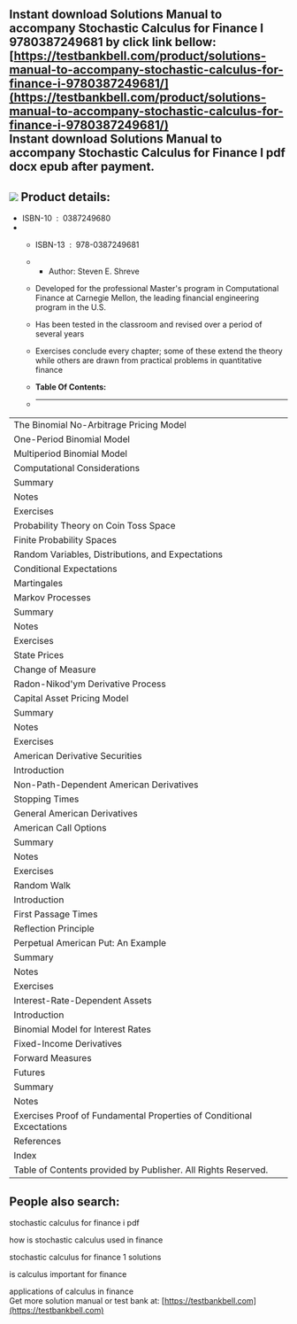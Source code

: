 Instant download **Solutions Manual to accompany Stochastic Calculus for Finance I 9780387249681** by click link bellow:  
[https://testbankbell.com/product/solutions-manual-to-accompany-stochastic-calculus-for-finance-i-9780387249681/](https://testbankbell.com/product/solutions-manual-to-accompany-stochastic-calculus-for-finance-i-9780387249681/)  
**Instant download Solutions Manual to accompany Stochastic Calculus for Finance I pdf docx epub after payment.**
-----------------------------------------------------------------------------------------------------------------


![](https://testbankbell.com/wp-content/uploads/2023/05/9780387249681.jpg)
**Product details:**
--------------------


* ISBN-10 ‏ : ‎ 0387249680
* * ISBN-13 ‏ : ‎ 978-0387249681
  * * Author: Steven E. Shreve
   
  * Developed for the professional Master's program in Computational Finance at Carnegie Mellon, the leading financial engineering program in the U.S.
 
  * Has been tested in the classroom and revised over a period of several years
 
  * Exercises conclude every chapter; some of these extend the theory while others are drawn from practical problems in quantitative finance
  * **Table Of Contents:**
  * ----------------------
 

|  |  |
| --- | --- |
| The Binomial No-Arbitrage Pricing Model |  |
| One-Period Binomial Model |  |
| Multiperiod Binomial Model |  |
| Computational Considerations |  |
| Summary |  |
| Notes |  |
| Exercises |  |
| Probability Theory on Coin Toss Space |  |
| Finite Probability Spaces |  |
| Random Variables, Distributions, and Expectations |  |
| Conditional Expectations |  |
| Martingales |  |
| Markov Processes |  |
| Summary |  |
| Notes |  |
| Exercises |  |
| State Prices |  |
| Change of Measure |  |
| Radon-Nikod'ym Derivative Process |  |
| Capital Asset Pricing Model |  |
| Summary |  |
| Notes |  |
| Exercises |  |
| American Derivative Securities |  |
| Introduction |  |
| Non-Path-Dependent American Derivatives |  |
| Stopping Times |  |
| General American Derivatives |  |
| American Call Options |  |
| Summary |  |
| Notes |  |
| Exercises |  |
| Random Walk |  |
| Introduction |  |
| First Passage Times |  |
| Reflection Principle |  |
| Perpetual American Put: An Example |  |
| Summary |  |
| Notes |  |
| Exercises |  |
| Interest-Rate-Dependent Assets |  |
| Introduction |  |
| Binomial Model for Interest Rates |  |
| Fixed-Income Derivatives |  |
| Forward Measures |  |
| Futures |  |
| Summary |  |
| Notes |  |
| Exercises Proof of Fundamental Properties of Conditional Excectations |  |
| References |  |
| Index |  |
| Table of Contents provided by Publisher. All Rights Reserved. |


**People also search:**
-----------------------


stochastic calculus for finance i pdf

how is stochastic calculus used in finance

stochastic calculus for finance 1 solutions

is calculus important for finance

applications of calculus in finance  
 Get more solution manual or test bank at: [https://testbankbell.com](https://testbankbell.com)
